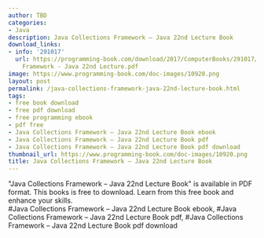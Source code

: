 ```yaml
---
author: TBD
categories:
- Java
description: Java Collections Framework – Java 22nd Lecture Book
download_links:
- info: '291017'
  url: https://programming-book.com/download/2017/ComputerBooks/291017/Java Collections
    Framework - Java 22nd Lecture.pdf
image: https://www.programming-book.com/doc-images/10920.png
layout: post
permalink: /java-collections-framework-java-22nd-lecture-book.html
tags:
- free book download
- free pdf download
- free programming ebook
- pdf free
- Java Collections Framework – Java 22nd Lecture Book ebook
- Java Collections Framework – Java 22nd Lecture Book pdf
- Java Collections Framework – Java 22nd Lecture Book pdf download
thumbnail_url: https://www.programming-book.com/doc-images/10920.png
title: Java Collections Framework – Java 22nd Lecture Book
---
```


 
<div class="item-desc text-justify">
  "Java Collections Framework – Java 22nd Lecture Book" is available in PDF format. This books is free to download. Learn from this free book and enhance your skills.
  <br>
  #Java Collections Framework – Java 22nd Lecture Book ebook, #Java Collections Framework – Java 22nd Lecture Book pdf, #Java Collections Framework – Java 22nd Lecture Book pdf download
</div>